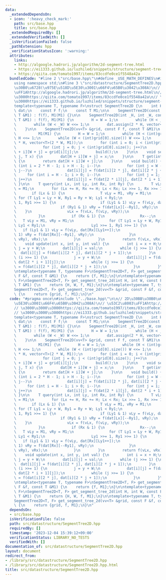 ```yaml
---
data:
  _extendedDependsOn:
  - icon: ':heavy_check_mark:'
    path: src/base.hpp
    title: src/base.hpp
  _extendedRequiredBy: []
  _extendedVerifiedWith: []
  _isVerificationFailed: false
  _pathExtension: hpp
  _verificationStatusIcon: ':warning:'
  attributes:
    links:
    - http://algoogle.hadrori.jp/algorithm/2d-segment-tree.html
    - https://ei1333.github.io/luzhiled/snippets/structure/segment-tree.html
    - https://qiita.com/tomato1997/items/83ccdfe0ce1f5548a42a
  bundledCode: "#line 2 \"src/base.hpp\"\n#define _USE_MATH_DEFINES\n#include <bits/stdc++.h>\n\
    using namespace std;\n#line 3 \"src/datastructure/SegmentTree2D.hpp\"\n\n// 2D\u30BB\
    \u30B0\u6728(\u975E\u518D\u5E30\u3001\u66F4\u65B0\u3042\u308A)\n// \u53C2\u8003\
    \uFF1Ahttp://algoogle.hadrori.jp/algorithm/2d-segment-tree.html\n// \u3000\u3000\
    \u3000https://qiita.com/tomato1997/items/83ccdfe0ce1f5548a42a\n// \u3000\u3000\
    \u3000https://ei1333.github.io/luzhiled/snippets/structure/segment-tree.html\n\
    template<typename T, typename F>\nstruct SegmentTree2D {\n    int H, W;\n    vv<T>\
    \ dat;\n    const F f;\n    const T M1;\n\n    SegmentTree2D(const F f, const\
    \ T &M1) : f(f), M1(M1) {}\n\n    SegmentTree2D(int _H, int _W, const F f, const\
    \ T &M1) : f(f), M1(M1) {\n        H = W = 1;\n        while (H < _H) H <<= 1;\n\
    \        while (W < _W) W <<= 1;\n        dat.assign(2 * H, vector<T>(2 * W, M1));\n\
    \    }\n\n    SegmentTree2D(vv<T> &grid, const F f, const T &M1)\n        : f(f),\n\
    \          M1(M1) {\n        H = W = 1;\n        while (H < (int)grid.size())\
    \ H <<= 1;\n        while (W < (int)grid[0].size()) W <<= 1;\n        dat.assign(2\
    \ * H, vector<T>(2 * W, M1));\n        for (int i = 0; i < (int)grid.size(); i++)\n\
    \            for (int j = 0; j < (int)grid[0].size(); j++)\n                dat[H\
    \ + i][W + j] = grid[i][j];\n        build();\n    }\n\n    void set(int i, int\
    \ j, T x) {\n        dat[H + i][W + j] = x;\n    }\n\n    T get(int i, int j)\
    \ {\n        return dat[H + i][W + j];\n    }\n\n    void build() {\n        for\
    \ (int i = 2 * H - 1; i > H - 1; i--)\n            for (int j = W - 1; j > 0;\
    \ j--)\n                dat[i][j] = f(dat[i][2 * j], dat[i][2 * j + 1]);\n   \
    \     for (int i = H - 1; i > 0; i--)\n            for (int j = 1; j < 2 * W;\
    \ j++)\n                dat[i][j] = f(dat[2 * i][j], dat[2 * i + 1][j]);\n   \
    \ }\n\n    T query(int Lx, int Ly, int Rx, int Ry) {\n        T vLx = M1, vRx\
    \ = M1;\n        for (Lx += H, Rx += H; Lx < Rx; Lx >>= 1, Rx >>= 1) {\n     \
    \       if (Lx & 1) {\n                T vLy = M1, vRy = M1;\n               \
    \ for (T Ly1 = Ly + W, Ry1 = Ry + W; Ly1 < Ry1;\n                     Ly1 >>=\
    \ 1, Ry1 >>= 1) {\n                    if (Ly1 & 1) vLy = f(vLy, dat[Lx][Ly1++]);\n\
    \                    if (Ry1 & 1) vRy = f(dat[Lx][--Ry1], vRy);\n            \
    \    }\n                vLx = f(vLx, f(vLy, vRy));\n                Lx++;\n  \
    \          }\n            if (Rx & 1) {\n                Rx--;\n             \
    \   T vLy = M1, vRy = M1;\n                for (T Ly1 = Ly + W, Ry1 = Ry + W;\
    \ Ly1 < Ry1;\n                     Ly1 >>= 1, Ry1 >>= 1) {\n                 \
    \   if (Ly1 & 1) vLy = f(vLy, dat[Rx][Ly1++]);\n                    if (Ry1 &\
    \ 1) vRy = f(dat[Rx][--Ry1], vRy);\n                }\n                vRx = f(f(vLy,\
    \ vRy), vRx);\n            }\n        }\n        return f(vLx, vRx);\n    }\n\n\
    \    void update(int x, int y, int val) {\n        int i = x + H;\n        int\
    \ j = y + W;\n        dat[i][j] = val;\n        while (j >>= 1) {\n          \
    \  dat[i][j] = f(dat[i][2 * j], dat[i][2 * j + 1]);\n        }\n        while\
    \ (i >>= 1) {\n            j = y + W;\n            dat[i][j] = f(dat[2 * i][j],\
    \ dat[2 * i + 1][j]);\n            while (j >>= 1) {\n                dat[i][j]\
    \ = f(dat[i][2 * j], dat[i][2 * j + 1]);\n            }\n        }\n    }\n};\n\
    \ntemplate<typename T, typename F>\nSegmentTree2D<T, F> get_segment_tree_2d(const\
    \ F &f, const T &M1) {\n    return {f, M1};\n}\n\ntemplate<typename T, typename\
    \ F>\nSegmentTree2D<T, F> get_segment_tree_2d(int H, int W, const F &f, const\
    \ T &M1) {\n    return {H, W, f, M1};\n}\n\ntemplate<typename T, typename F>\n\
    SegmentTree2D<T, F> get_segment_tree_2d(vv<T> &grid, const F &f, const T &M1)\
    \ {\n    return {grid, f, M1};\n}\n"
  code: "#pragma once\n#include \"../base.hpp\"\n\n// 2D\u30BB\u30B0\u6728(\u975E\u518D\
    \u5E30\u3001\u66F4\u65B0\u3042\u308A)\n// \u53C2\u8003\uFF1Ahttp://algoogle.hadrori.jp/algorithm/2d-segment-tree.html\n\
    // \u3000\u3000\u3000https://qiita.com/tomato1997/items/83ccdfe0ce1f5548a42a\n\
    // \u3000\u3000\u3000https://ei1333.github.io/luzhiled/snippets/structure/segment-tree.html\n\
    template<typename T, typename F>\nstruct SegmentTree2D {\n    int H, W;\n    vv<T>\
    \ dat;\n    const F f;\n    const T M1;\n\n    SegmentTree2D(const F f, const\
    \ T &M1) : f(f), M1(M1) {}\n\n    SegmentTree2D(int _H, int _W, const F f, const\
    \ T &M1) : f(f), M1(M1) {\n        H = W = 1;\n        while (H < _H) H <<= 1;\n\
    \        while (W < _W) W <<= 1;\n        dat.assign(2 * H, vector<T>(2 * W, M1));\n\
    \    }\n\n    SegmentTree2D(vv<T> &grid, const F f, const T &M1)\n        : f(f),\n\
    \          M1(M1) {\n        H = W = 1;\n        while (H < (int)grid.size())\
    \ H <<= 1;\n        while (W < (int)grid[0].size()) W <<= 1;\n        dat.assign(2\
    \ * H, vector<T>(2 * W, M1));\n        for (int i = 0; i < (int)grid.size(); i++)\n\
    \            for (int j = 0; j < (int)grid[0].size(); j++)\n                dat[H\
    \ + i][W + j] = grid[i][j];\n        build();\n    }\n\n    void set(int i, int\
    \ j, T x) {\n        dat[H + i][W + j] = x;\n    }\n\n    T get(int i, int j)\
    \ {\n        return dat[H + i][W + j];\n    }\n\n    void build() {\n        for\
    \ (int i = 2 * H - 1; i > H - 1; i--)\n            for (int j = W - 1; j > 0;\
    \ j--)\n                dat[i][j] = f(dat[i][2 * j], dat[i][2 * j + 1]);\n   \
    \     for (int i = H - 1; i > 0; i--)\n            for (int j = 1; j < 2 * W;\
    \ j++)\n                dat[i][j] = f(dat[2 * i][j], dat[2 * i + 1][j]);\n   \
    \ }\n\n    T query(int Lx, int Ly, int Rx, int Ry) {\n        T vLx = M1, vRx\
    \ = M1;\n        for (Lx += H, Rx += H; Lx < Rx; Lx >>= 1, Rx >>= 1) {\n     \
    \       if (Lx & 1) {\n                T vLy = M1, vRy = M1;\n               \
    \ for (T Ly1 = Ly + W, Ry1 = Ry + W; Ly1 < Ry1;\n                     Ly1 >>=\
    \ 1, Ry1 >>= 1) {\n                    if (Ly1 & 1) vLy = f(vLy, dat[Lx][Ly1++]);\n\
    \                    if (Ry1 & 1) vRy = f(dat[Lx][--Ry1], vRy);\n            \
    \    }\n                vLx = f(vLx, f(vLy, vRy));\n                Lx++;\n  \
    \          }\n            if (Rx & 1) {\n                Rx--;\n             \
    \   T vLy = M1, vRy = M1;\n                for (T Ly1 = Ly + W, Ry1 = Ry + W;\
    \ Ly1 < Ry1;\n                     Ly1 >>= 1, Ry1 >>= 1) {\n                 \
    \   if (Ly1 & 1) vLy = f(vLy, dat[Rx][Ly1++]);\n                    if (Ry1 &\
    \ 1) vRy = f(dat[Rx][--Ry1], vRy);\n                }\n                vRx = f(f(vLy,\
    \ vRy), vRx);\n            }\n        }\n        return f(vLx, vRx);\n    }\n\n\
    \    void update(int x, int y, int val) {\n        int i = x + H;\n        int\
    \ j = y + W;\n        dat[i][j] = val;\n        while (j >>= 1) {\n          \
    \  dat[i][j] = f(dat[i][2 * j], dat[i][2 * j + 1]);\n        }\n        while\
    \ (i >>= 1) {\n            j = y + W;\n            dat[i][j] = f(dat[2 * i][j],\
    \ dat[2 * i + 1][j]);\n            while (j >>= 1) {\n                dat[i][j]\
    \ = f(dat[i][2 * j], dat[i][2 * j + 1]);\n            }\n        }\n    }\n};\n\
    \ntemplate<typename T, typename F>\nSegmentTree2D<T, F> get_segment_tree_2d(const\
    \ F &f, const T &M1) {\n    return {f, M1};\n}\n\ntemplate<typename T, typename\
    \ F>\nSegmentTree2D<T, F> get_segment_tree_2d(int H, int W, const F &f, const\
    \ T &M1) {\n    return {H, W, f, M1};\n}\n\ntemplate<typename T, typename F>\n\
    SegmentTree2D<T, F> get_segment_tree_2d(vv<T> &grid, const F &f, const T &M1)\
    \ {\n    return {grid, f, M1};\n}\n"
  dependsOn:
  - src/base.hpp
  isVerificationFile: false
  path: src/datastructure/SegmentTree2D.hpp
  requiredBy: []
  timestamp: '2023-12-04 15:39:12+09:00'
  verificationStatus: LIBRARY_NO_TESTS
  verifiedWith: []
documentation_of: src/datastructure/SegmentTree2D.hpp
layout: document
redirect_from:
- /library/src/datastructure/SegmentTree2D.hpp
- /library/src/datastructure/SegmentTree2D.hpp.html
title: src/datastructure/SegmentTree2D.hpp
---
```

